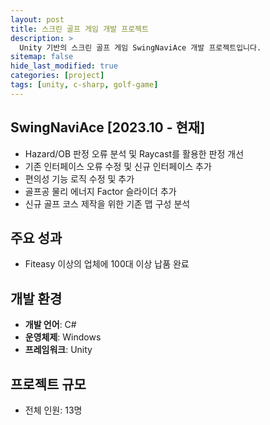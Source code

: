 ```yaml
---
layout: post
title: 스크린 골프 게임 개발 프로젝트
description: >
  Unity 기반의 스크린 골프 게임 SwingNaviAce 개발 프로젝트입니다.
sitemap: false
hide_last_modified: true
categories: [project]
tags: [unity, c-sharp, golf-game]
---
```


## SwingNaviAce [2023.10 - 현재]

- Hazard/OB 판정 오류 분석 및 Raycast를 활용한 판정 개선
- 기존 인터페이스 오류 수정 및 신규 인터페이스 추가
- 편의성 기능 로직 수정 및 추가
- 골프공 물리 에너지 Factor 슬라이더 추가
- 신규 골프 코스 제작을 위한 기존 맵 구성 분석

## 주요 성과
- Fiteasy 이상의 업체에 100대 이상 납품 완료

## 개발 환경
- **개발 언어**: C#
- **운영체제**: Windows
- **프레임워크**: Unity

## 프로젝트 규모
- 전체 인원: 13명 